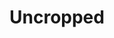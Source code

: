---
title: "Uncropped"
year: 2023
rating: null
stars: ""
liked: false
rewatched: false
permalink: "uncropped"
watched_on: 2025-09-04
---